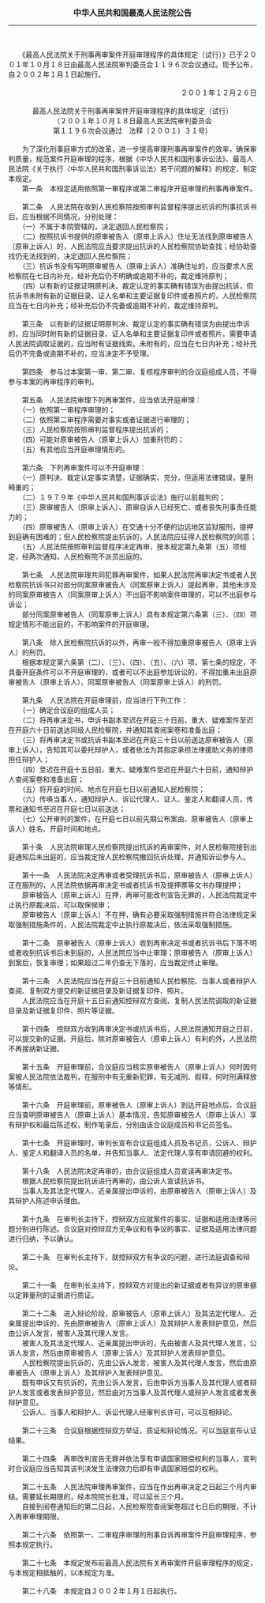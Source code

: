<div id="div_content"><font color="#760026"></font> <p align="center"><b><font style="font-size:16px;" class="MTitle">中华人民共和国最高人民法院公告</font></b></p><hr color="red"><br>
<br>
　　《最高人民法院关于刑事再审案件开庭审理程序的具体规定（试行）》已于２００１年１０月１８日由最高人民法院审判委员会１１９６次会议通过。现予公布，自２００２年１月１日起施行。<br>
<br>
<div align="right">　　　　　　　　　　　　　　　　　　　　　　　　　２００１年１２月２６日<br>
<br>
</div><div align="center">最高人民法院关于刑事再审案件开庭审理程序的具体规定（试行）<br>
（２００１年１０月１８日最高人民法院审判委员会<br>
第１１９６次会议通过　法释〔２００１〕３１号）<br>
</div><br>
　　为了深化刑事庭审方式的改革，进一步提高审理刑事再审案件的效率，确保审判质量，规范案件开庭审理的程序，根据《中华人民共和国刑事诉讼法》、最高人民法院《关于执行〈中华人民共和国刑事诉讼法〉若干问题的解释》的规定，制定本规定。<br>
<font class="TiaoNoA">　　第一条</font>　本规定适用依照第一审程序或第二审程序开庭审理的刑事再审案件。<br>
<br><font class="TiaoNoA">　　第二条</font>　人民法院在收到人民检察院按照审判监督程序提出抗诉的刑事抗诉书后，应当根据不同情况，分别处理：<br>
　　（一）不属于本院管辖的，决定退回人民检察院；<br>
　　（二）按照抗诉书提供的原审被告人（原审上诉人）住址无法找到原审被告人（原审上诉人）的，人民法院应当要求提出抗诉的人民检察院协助查找；经协助查找仍无法找到的，决定退回人民检察院；<br>
　　（三）抗诉书没有写明原审被告人（原审上诉人）准确住址的，应当要求人民检察院在七日内补充，经补充后仍不明确或逾期不补的，裁定维持原判；<br>
　　（四）以有新的证据证明原判决、裁定认定的事实确有错误为由提出抗诉，但抗诉书未附有新的证据目录、证人名单和主要证据复印件或者照片的，人民检察院应当在七日内补充；经补充后仍不完备或逾期不补的，裁定维持原判。<br>
<br><font class="TiaoNoA">　　第三条</font>　以有新的证据证明原判决、裁定认定的事实确有错误为由提出申诉的，应当同时附有新的证据目录、证人名单和主要证据复印件或者照片。需要申请人民法院调取证据的，应当附有证据线索。未附有的，应当在七日内补充；经补充后仍不完备或逾期不补的，应当决定不予受理。<br>
<br><font class="TiaoNoA">　　第四条</font>　参与过本案第一审、第二审、复核程序审判的合议庭组成人员，不得参与本案的再审程序的审判。<br>
<br><font class="TiaoNoA">　　第五条</font>　人民法院审理下列再审案件，应当依法开庭审理：<br>
　　（一）依照第一审程序审理的；<br>
　　（二）依照第二审程序需要对事实或者证据进行审理的；<br>
　　（三）人民检察院按照审判监督程序提出抗诉的；<br>
　　（四）可能对原审被告人（原审上诉人）加重刑罚的；<br>
　　（五）有其他应当开庭审理情形的。<br>
<br><font class="TiaoNoA">　　第六条</font>　下列再审案件可以不开庭审理：<br>
　　（一）原判决、裁定认定事实清楚，证据确实、充分，但适用法律错误，量刑畸重的；<br>
　　（二）１９７９年《中华人民共和国刑事诉讼法》施行以前裁判的；<br>
　　（三）原审被告人（原审上诉人）、原审自诉人已经死亡、或者丧失刑事责任能力的；<br>
　　（四）原审被告人（原审上诉人）在交通十分不便的边远地区监狱服刑，提押到庭确有困难的；但人民检察院提出抗诉的，人民法院应征得人民检察院的同意；<br>
　　（五）人民法院按照审判监督程序决定再审，按本规定第九条第（五）项规定，经两次通知，人民检察院不派员出庭的。<br>
<br><font class="TiaoNoA">　　第七条</font>　人民法院审理共同犯罪再审案件，如果人民法院再审决定书或者人民检察院抗诉书只对部分同案原审被告人（同案原审上诉人）提起再审，其他未涉及的同案原审被告人（同案原审上诉人）不出庭不影响案件审理的，可以不出庭参与诉讼；<br>
　　部分同案原审被告人（同案原审上诉人）具有本规定第六条第（三）、（四）项规定情形不能出庭的，不影响案件的开庭审理。<br>
<br><font class="TiaoNoA">　　第八条</font>　除人民检察院抗诉的以外，再审一般不得加重原审被告人（原审上诉人）的刑罚。<br>
　　根据本规定第六条第（二）、（三）、（四）、（五）、（六）项、第七条的规定，不具备开庭条件可以不开庭审理的，或者可以不出庭参加诉讼的，不得加重未出庭原审被告人（原审上诉人）、同案原审被告人（同案原审上诉人）的刑罚。<br>
<br><font class="TiaoNoA">　　第九条</font>　人民法院在开庭审理前，应当进行下列工作：<br>
　　（一）确定合议庭的组成人员；<br>
　　（二）将再审决定书，申诉书副本至迟在开庭三十日前，重大、疑难案件至迟在开庭六十日前送达同级人民检察院，并通知其查阅案卷和准备出庭；<br>
　　（三）将再审决定书或抗诉书副本至迟在开庭三十日以前送达原审被告人（原审上诉人），告知其可以委托辩护人，或者依法为其指定承担法律援助义务的律师担任辩护人；<br>
　　（四）至迟在开庭十五日前，重大、疑难案件至迟在开庭六十日前，通知辩护人查阅案卷和准备出庭；<br>
　　（五）将开庭的时间、地点在开庭七日以前通知人民检察院；<br>
　　（六）传唤当事人，通知辩护人、诉讼代理人、证人、鉴定人和翻译人员，传票和通知书至迟在开庭七日以前送达；<br>
　　（七）公开审判的案件，在开庭七日以前先期公布案由、原审被告人（原审上诉人）姓名、开庭时间和地点。<br>
<br><font class="TiaoNoA">　　第十条</font>　人民法院审理人民检察院提出抗诉的再审案件，对人民检察院接到出庭通知后未出庭的，应当裁定按人民检察院撤回抗诉处理，并通知诉讼参与人。<br>
<br><font class="TiaoNoA">　　第十一条</font>　人民法院决定再审或者受理抗诉书后，原审被告人（原审上诉人）正在服刑的，人民法院依据再审决定书或者抗诉书及提押票等文书办理提押；<br>
　　原审被告人（原审上诉人）在押，再审可能改判宣告无罪的，人民法院裁定中止执行原裁决后，可以取保候审；<br>
　　原审被告人（原审上诉人）不在押，确有必要采取强制措施并符合法律规定采取强制措施条件的，人民法院裁定中止执行原裁决后，依法采取强制措施。<br>
<br><font class="TiaoNoA">　　第十二条</font>　原审被告人（原审上诉人）收到再审决定书或者抗诉书后下落不明或者收到抗诉书后未到庭的，人民法院应当中止审理；原审被告人（原审上诉人）到案后，恢复审理；如果超过二年仍查无下落的，应当裁定终止审理。<br>
<br><font class="TiaoNoA">　　第十三条</font>　人民法院应当在开庭三十日前通知人民检察院、当事人或者辩护人查阅、复制双方提交的新证据目录及新证据复印件、照片。<br>
　　人民法院应当在开庭十五日前通知控辩双方查阅、复制人民法院调取的新证据目录及新证据复印件、照片等证据。<br>
<br><font class="TiaoNoA">　　第十四条</font>　控辩双方收到再审决定书或抗诉书后，人民法院通知开庭之日前，可以提交新的证据。开庭后，除对原审被告人（原审上诉人）有利的外，人民法院不再接纳新证据。<br>
<br><font class="TiaoNoA">　　第十五条</font>　开庭审理前，合议庭应当核实原审被告人（原审上诉人）何时因何案被人民法院依法裁判，在服刑中有无重新犯罪，有无减刑、假释，何时刑满释放等情形。<br>
<br><font class="TiaoNoA">　　第十六条</font>　开庭审理前，原审被告人（原审上诉人）到达开庭地点后，合议庭应当查明原审被告人（原审上诉人）基本情况，告知原审被告人（原审上诉人）享有辩护权和最后陈述权，制作笔录后，分别由该合议庭成员和书记员签名。<br>
<br><font class="TiaoNoA">　　第十七条</font>　开庭审理时，审判长宣布合议庭组成人员及书记员，公诉人、辩护人、鉴定人和翻译人员的名单，并告知当事人、法定代理人享有申请回避的权利。<br>
<br><font class="TiaoNoA">　　第十八条</font>　人民法院决定再审的，由合议庭组成人员宣读再审决定书。<br>
　　根据人民检察院提出抗诉进行再审的，由公诉人宣读抗诉书。<br>
　　当事人及其法定代理人、近亲属提出申诉的，由原审被告人（原审上诉人）及其辩护人陈述申诉理由。<br>
<br><font class="TiaoNoA">　　第十九条</font>　在审判长主持下，控辩双方应就案件的事实、证据和适用法律等问题分别进行陈述。合议庭对控辩双方无争议和有争议的事实、证据及适用法律问题进行归纳，予以确认。<br>
<br><font class="TiaoNoA">　　第二十条</font>　在审判长主持下，就控辩双方有争议的问题，进行法庭调查和辩论。<br>
<br><font class="TiaoNoA">　　第二十一条</font>　在审判长主持下，控辩双方对提出的新证据或者有异议的原审据以定罪量刑的证据进行质证。<br>
<br><font class="TiaoNoA">　　第二十二条</font>　进入辩论阶段，原审被告人（原审上诉人）及其法定代理人、近亲属提出申诉的，先由原审被告人（原审上诉人）及其辩护人发表辩护意见，然后由公诉人发言，被害人及其代理人发言。<br>
　　被害人及其法定代理人、近亲属提出申诉的，先由被害人及其代理人发言，公诉人发言，然后由原审被告人（原审上诉人）及其辩护人发表辩护意见。<br>
　　人民检察院提出抗诉的，先由公诉人发言，被害人及其代理人发言，然后由原审被告人（原审上诉人）及其辩护人发表辩护意见。<br>
　　既有申诉又有抗诉的，先由公诉人发言，后由申诉方当事人及其代理人或者辩护人发言或者发表辩护意见，然后由对方当事人及其代理人或辩护人发言或者发表辩护意见。<br>
　　公诉人、当事人和辩护人、诉讼代理人经审判长许可，可以互相辩论。<br>
<br><font class="TiaoNoA">　　第二十三条</font>　合议庭根据控辩双方举证、质证和辩论情况，可以当庭宣布认证结果。<br>
<br><font class="TiaoNoA">　　第二十四条</font>　再审改判宣告无罪并依法享有申请国家赔偿权利的当事人，宣判时合议庭应当告知其该判决发生法律效力后即有申请国家赔偿的权利。<br>
<br><font class="TiaoNoA">　　第二十五条</font>　人民法院审理再审案件，应当在作出再审决定之日起三个月内审结。需要延长期限的，经本院院长批准，可以延长三个月。<br>
　　自接到阅卷通知后的第二日起，人民检察院查阅案卷超过七日后的期限，不计入再审审理期限。<br>
<br><font class="TiaoNoA">　　第二十六条</font>　依照第一、二审程序审理的刑事自诉再审案件开庭审理程序，参照本规定执行。<br>
<br><font class="TiaoNoA">　　第二十七条</font>　本规定发布前最高人民法院有关再审案件开庭审理程序的规定，与本规定相抵触的，以本规定为准。<br>
<br><font class="TiaoNoA">　　第二十八条</font>　本规定自２００２年１月１日起执行。<br>
<br><br>
</div>